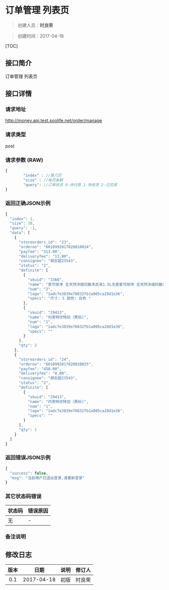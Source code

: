# 订单管理 列表页
>创建人员：**时良荣**

>创建时间：2017-04-18

[TOC]


## 接口简介
订单管理 列表页

## 接口详情

### 请求地址
http://money.api.test.soolife.net/order/manage

### 请求类型
post

### 请求参数 (RAW)
```javascript
{
		"index" : //第几页
 		"size" : //每页条数
		"query": //订单状态 0-待付款 1-待收货 2-已完成
}
```

### 返回正确JSON示例
```javascript
{
  "index": 1,
  "size": 10,
  "query": -1,
  "data": [
    {
      "storeorders_id": "23",
      "orderno": "6010992017020810024",
      "payfee": "313.00",
      "deliveryfee": "13.00",
      "consignee": "胡志超23543",
      "status": "2",
      "definite": [
        {
          "skuid": "3366",
          "name": "爱可丽净 全天然浓缩抗敏洗衣液1.5L无香爱可丽净 全天然浓缩抗敏洗衣液1.5L无香爱可丽净 全天然",
          "num": "2",
          "logo": "1adc7e3839e76832fb1a005ca28d1e36",
          "specs": "尺寸: S 颜色: 白色 "
        },
        {
          "skuid": "29413",
          "name": "内芙特伏特加（黑标)",
          "num": "1",
          "logo": "1adc7e3839e76832fb1a005ca28d1e36",
          "specs": ""
        }
      ],
      "qty": 2
    },
    {
      "storeorders_id": "24",
      "orderno": "6010992017020810025",
      "payfee": "458.00",
      "deliveryfee": "8.00",
      "consignee": "胡志超23543",
      "status": "2",
      "definite": [
        {
          "skuid": "29413",
          "name": "内芙特伏特加（黑标)",
          "num": "1",
          "logo": "1adc7e3839e76832fb1a005ca28d1e36",
          "specs": ""
        }
      ],
      "qty": 1
    }
  ]
}
```
### 返回错误JSON示例
```javascript
{
  "success": false,
  "msg": "当前用户已退出登录,请重新登录"
}
```

### 其它状态码错误
| 状态码 | 错误原因     |
| :------------- | :------------- |
|无|-|

### 备注说明


## 修改日志
| 版本   | 日期         | 说明   | 修订人  |
| :----: | :----------: | :---- | :---- |
| 0.1  | 2017-04-18 | 初版   | 时良荣  |

